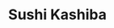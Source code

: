 ---
layout: place
title: "Sushi Kashiba"
permalink: /washington/seattle/sushi-kashiba.html
stateAbbr: WA
stateName: Washington
cityName: Seattle
seo:
  name: "Sushi Kashiba"
  type: Restaurant
  links: https://sushikashiba.com/
description: "Sushi Kashiba serves delicious sushi in Seattle, Washington. Try fresh Japanese dishes for a great dining experience. "
place_id: ChIJFS-l3bJqkFQRLsPudqgFD-4
photos:
  - name: >-
      places/ChIJFS-l3bJqkFQRLsPudqgFD-4/photos/AeeoHcJ2umwhNyoAGbuZMtfbMrBya6G9cJfwcme9p43ParbSEv2a5L17vGpfzFAq2_C-RokAwcTeee6nm7KGGigN7MMDNBBGLFPa6mYpc414D8MLno3beTeFKktJc_2VyjJh6jMCD_FY8bRByeDLLsazYtsuWRV_yJFBuLKCXWrQ5SmypAWFsbV5p5lIJAc2tsTHqIS2KqvGOjbPQ8avAxrKj509SsTfsrIACI4JS6mAhFKjXdcbqgXqnaph2L09VI2GsPWQ0vSvcKjT-5--yOI6pp52x-1kejFYrqAzjJlN-gK6qw
    widthPx: 4800
    heightPx: 2700
    authorAttributions:
      - displayName: Sushi Kashiba
        uri: https://maps.google.com/maps/contrib/113338052396902034369
        photoUri: >-
          https://lh3.googleusercontent.com/a-/ALV-UjUJC5pa1eA-rRE4zK5i5SiWVs1zXQus2QGClnZkeLg2vnCyA0m0=s100-p-k-no-mo
    flagContentUri: >-
      https://www.google.com/local/imagery/report/?cb_client=maps_api_places.places_api&image_key=!1e10!2sAF1QipOjdZIL1gge8kGVC2v_vIBlHiimkA3aAjYNMeg2&hl=en-US
    googleMapsUri: >-
      https://www.google.com/maps/place//data=!3m4!1e2!3m2!1sAF1QipOjdZIL1gge8kGVC2v_vIBlHiimkA3aAjYNMeg2!2e10!4m2!3m1!1s0x54906ab2dda52f15:0xee0f05a876eec32e
  - name: >-
      places/ChIJFS-l3bJqkFQRLsPudqgFD-4/photos/AeeoHcKubd4cWxwlpgiay-JWl9Vm6Z7h8j35-fwU84mMWfAsJ7sRGaczUNvKET6bK__OtSKkg5cG8Tzc9LCdUPg_kkIXSaRT4Xe1oYaWCw4L9ROxP_VvNnDf8g4JbtVZrCaiiS6h1MZX1Jxp2ry1QpLhmWa1j08Rs-Lh1K6nFQ8VKv9x8HWjdtvE5IGhu9sNnC0Evh-_G5pjAiPwLo6EvBhuXIowqAwWp2tWRplNYFz3jdcySbH_pV8-Gnu8nf-996acE1MWDHYKoEEdiZSFTziNkdeVImgYs1wit-a24bcETOs3Ww
    widthPx: 4800
    heightPx: 2700
    authorAttributions:
      - displayName: Sushi Kashiba
        uri: https://maps.google.com/maps/contrib/113338052396902034369
        photoUri: >-
          https://lh3.googleusercontent.com/a-/ALV-UjUJC5pa1eA-rRE4zK5i5SiWVs1zXQus2QGClnZkeLg2vnCyA0m0=s100-p-k-no-mo
    flagContentUri: >-
      https://www.google.com/local/imagery/report/?cb_client=maps_api_places.places_api&image_key=!1e10!2sAF1QipOyLfxL5eSmytXXGtXYsUBvPBQa23DZ3j3oQQSO&hl=en-US
    googleMapsUri: >-
      https://www.google.com/maps/place//data=!3m4!1e2!3m2!1sAF1QipOyLfxL5eSmytXXGtXYsUBvPBQa23DZ3j3oQQSO!2e10!4m2!3m1!1s0x54906ab2dda52f15:0xee0f05a876eec32e
  - name: >-
      places/ChIJFS-l3bJqkFQRLsPudqgFD-4/photos/AeeoHcKx2QWeofS22lSPjXssQaIO-mejzSzUSUD5dEAMmymD6IKQAbAY8Q97s6dlnfjN72Ht3UpQeYE1LoR7YrbTcPkWCNlTOwjhbYhYFmT0cGEH8-zA-BxqGmg_mlVnARWgmFDjlcj0us5d_-WE6fj5jtYxomfgkgjWKfWv42HYxTMJ9Mphn0xtXWA8tef4gZDnk9_3NiIoZKmHs-xFyzz_Zzmvi4ugEJ3Uz60ygsvUyDz45HjwLiqrjKQjUx0QkDNOS7Kx0ZXu_gKyauSI3-bWpXtqXLeSkmGYzVE5VYW3F2nKERGoQ4qHsHdyPyw0OVCRDv0JhKwQwIrBL5M-aQDM8YWGiHpbA_bvDVTrFt01Z9z8VNBGCutNPNsRMORUTgYKPp0LcMGu8DYYv5cn_q053A1iFrIEAv7rKf7hfm4j0ahlD7m8
    widthPx: 4800
    heightPx: 3600
    authorAttributions:
      - displayName: Amanda Hu
        uri: https://maps.google.com/maps/contrib/111248800702902356001
        photoUri: >-
          https://lh3.googleusercontent.com/a/ACg8ocKf3SQBkcvTC_m4FY0HOFkv2DYe8BpgtDZf5WI3aNkCt1GhdIL_=s100-p-k-no-mo
    flagContentUri: >-
      https://www.google.com/local/imagery/report/?cb_client=maps_api_places.places_api&image_key=!1e10!2sCIHM0ogKEICAgMDwtJjEmwE&hl=en-US
    googleMapsUri: >-
      https://www.google.com/maps/place//data=!3m4!1e2!3m2!1sCIHM0ogKEICAgMDwtJjEmwE!2e10!4m2!3m1!1s0x54906ab2dda52f15:0xee0f05a876eec32e
  - name: >-
      places/ChIJFS-l3bJqkFQRLsPudqgFD-4/photos/AeeoHcLLoihCWZt28o5CC69sKlxmVdi_AuyP1AxznUZ-_k5nCt8Oe4E0yxlYDE50uc0-Xj8IrUF9EK94DAXWOCfnbdZMsqVYcOweEJ3C0QUZqP9nnG-bpAVTXicMzGg39rTc4HwIPJzhtMHRBw833kxIFRo0oq1cX9CUuOe6hoRLlL_4FcXBgbPWIHgrxroCyuMOSKlseddHxWHrJG6cnC9lAuIMv5ppPnz1g6sAkcFT-Ax9Hs4b3HkaUgISh7rj7JVsVNrpLdqCS2zDznEQlZoO1-4M3X9VsrVXeJphxLg00EC3Hg
    widthPx: 1280
    heightPx: 855
    authorAttributions:
      - displayName: Sushi Kashiba
        uri: https://maps.google.com/maps/contrib/113338052396902034369
        photoUri: >-
          https://lh3.googleusercontent.com/a-/ALV-UjUJC5pa1eA-rRE4zK5i5SiWVs1zXQus2QGClnZkeLg2vnCyA0m0=s100-p-k-no-mo
    flagContentUri: >-
      https://www.google.com/local/imagery/report/?cb_client=maps_api_places.places_api&image_key=!1e10!2sAF1QipOJGS3rQodMbdAi8WCjqVJ6joXLmssf47CLGRg0&hl=en-US
    googleMapsUri: >-
      https://www.google.com/maps/place//data=!3m4!1e2!3m2!1sAF1QipOJGS3rQodMbdAi8WCjqVJ6joXLmssf47CLGRg0!2e10!4m2!3m1!1s0x54906ab2dda52f15:0xee0f05a876eec32e
  - name: >-
      places/ChIJFS-l3bJqkFQRLsPudqgFD-4/photos/AeeoHcLxPqg52R36tP5DLigSCg0moZFSppmxo5NT6QTaofLIKOcXdKPX7fUhFyPzkXtbXRfeSgJfzH9TPMy6WHznD18JvsxEMgfLbtGFhGAbJ-jGVPJ8cTUwg8b1wrfNFlj1ho2zIw-TGQkKMchmlqMXWXvS8-DqLgIHphgRa0BqamknuFkRGJ-Tl5bswELRbFTWunJqWBXKIN4mT9_va2fx803_k-hFwLpb0KSk-0Femf5n4uGHAt6soqSkRtetOX58nkYz4xb4fsRekQMXsdkJMcuAgcslt4AKF98NiZZmmw1q4ceQvQhBkeL66HeMVjB2H--WMlNW_5IyZ0l7IzQYPEonuicJkU8XhjefNKq940jeYzzXf8392obJX-zJ3iua4qVmZdt19Y9RpNuGAOsTTAq-K_yUYFbwT6qlhxFCJktCnyda
    widthPx: 4800
    heightPx: 3600
    authorAttributions:
      - displayName: P V
        uri: https://maps.google.com/maps/contrib/114617741526969537465
        photoUri: >-
          https://lh3.googleusercontent.com/a/ACg8ocKqHgD4nPsD0IkxAwG2oa55i9WirG7oGSuoX2IhPlAlCZfALHp7=s100-p-k-no-mo
    flagContentUri: >-
      https://www.google.com/local/imagery/report/?cb_client=maps_api_places.places_api&image_key=!1e10!2sCIHM0ogKEICAgMDw6O-H_wE&hl=en-US
    googleMapsUri: >-
      https://www.google.com/maps/place//data=!3m4!1e2!3m2!1sCIHM0ogKEICAgMDw6O-H_wE!2e10!4m2!3m1!1s0x54906ab2dda52f15:0xee0f05a876eec32e
  - name: >-
      places/ChIJFS-l3bJqkFQRLsPudqgFD-4/photos/AeeoHcLY-tYOY2vptEPD4hftkEvQqee-eMKh_2VNBl0UPdlSUYYbn9RlvAoq0hN640HnjbAITJh265wagblS02twAzbYjGLt6WE68uDE61_5Kz5A5kU5njr5T4VcudRCIi7pAQEJVrLTEuvtWI2X16zUtXZWkSpsNjpYP5jtFlycMSaQ2DaE7yfRS0xfNJPxpb4RAq1qiaA5XfrHhzZ4bMqz8UwtffcITtfZy0i-hDXeXdrJL9Yor0KfBjV7L-eOSYkN9GOvbivPD1qrvBO0PbcLgMZKdnudCERc-s0mGSBzhn4dm3ume5NgzKGd1z7_cUSmts6KpZiyUedpi7M0kML62DWr9Gsr_WOoHIkRMUOTTMOv9riBeYShO2zLduzpA-l7QZ_bDhPvARjsYUZp79FuTr004V7LwHaCqAckjn3z8ra5-Q
    widthPx: 3021
    heightPx: 2194
    authorAttributions:
      - displayName: Q M
        uri: https://maps.google.com/maps/contrib/102515919338949837211
        photoUri: >-
          https://lh3.googleusercontent.com/a-/ALV-UjWEZXIDxu2296CoodqfQwVKJ9IiHlMkTbDneQCJmTX5z_kWgD8=s100-p-k-no-mo
    flagContentUri: >-
      https://www.google.com/local/imagery/report/?cb_client=maps_api_places.places_api&image_key=!1e10!2sCIHM0ogKEICAgID7n7vIYw&hl=en-US
    googleMapsUri: >-
      https://www.google.com/maps/place//data=!3m4!1e2!3m2!1sCIHM0ogKEICAgID7n7vIYw!2e10!4m2!3m1!1s0x54906ab2dda52f15:0xee0f05a876eec32e
  - name: >-
      places/ChIJFS-l3bJqkFQRLsPudqgFD-4/photos/AeeoHcJoc8IY35pd9KlVxAlHqXUqtr675XTw0omF3D7z3FEfqzRVVwhSP_M6zAyLvegxANNZ71_xG-T-PtnUgaf_liNKD89WFxLYGbcbRZOqPJHMr7CQWxMuOyqJK-tEuBTWLRbJEoW7MLvBLQtovV-TukBDUQBrbnwqstCLb4DYPIiQb8HOkB45ex0cHZpQY11Pw4zdM47MW4p_v54oMgUlNRlWg46JWgHSjGYhf5EWrmuGrCaHUuqJjOTFaQOObZLNSfBdjzWau_bgYgdGlfx59ymmQweBXzAlVUydvspl1cjkbI6QaGcQ1eitxRfiVuGqIswb4wiwblRFhDzYQfJX3qV6TWyKlV-RXnJLRueDtwRLoOVL5LC4MfcNhclTuTMhKG3ScIUzl3IyEZikKBGWwpFxSvR-Q3iJzk7u5YnwFyloKQ
    widthPx: 3000
    heightPx: 4000
    authorAttributions:
      - displayName: Alexander Zhang
        uri: https://maps.google.com/maps/contrib/100141273980570049856
        photoUri: >-
          https://lh3.googleusercontent.com/a/ACg8ocKjyOLdqTOrWtIgCn1WrB5B3JpGV9LRCGoLJ4vy99lIsA1DWw=s100-p-k-no-mo
    flagContentUri: >-
      https://www.google.com/local/imagery/report/?cb_client=maps_api_places.places_api&image_key=!1e10!2sCIHM0ogKEICAgIDru9-6Vw&hl=en-US
    googleMapsUri: >-
      https://www.google.com/maps/place//data=!3m4!1e2!3m2!1sCIHM0ogKEICAgIDru9-6Vw!2e10!4m2!3m1!1s0x54906ab2dda52f15:0xee0f05a876eec32e
  - name: >-
      places/ChIJFS-l3bJqkFQRLsPudqgFD-4/photos/AeeoHcJHjcoSLvxaa7ubO9h0c2yu2m09SUe7E_Ls0rGllESw7QJXe3MA87yjF5pLXE_zXuwoCcOVjmRCdnAbSqyv_6bS_Y8MB1mmhvo91goolYokV8ZhYOlZ5f81BZeVDM2W5cCYyECwFho8QcO30rAaiZdF5ZPak1QJDMCKLKME7e2p8dSa5c2wdbhuGSU2XAjJo_bePgWwFcdMYuw2BlNX499tUaJ4qEiPMH5OWhAmh_ryW3pJySoRtpEI5nWqArlJ7cCb_qlM6aohbMMUA8Jy_mv1E2AIyeD8pCA69xB2t7U25L8ycqA9p4ELIXkaBnqArGfVk3ZuYOtlCkQvcTyQ0defdsT-DD09yml5dmaOZg5ts090MixP31riWi6O4Dpb-EcvbgQOp-rzt7B5wyEbfJWQ430jLZsqayHQTWsFCQH1BrE4
    widthPx: 4800
    heightPx: 3600
    authorAttributions:
      - displayName: Amanda Hu
        uri: https://maps.google.com/maps/contrib/111248800702902356001
        photoUri: >-
          https://lh3.googleusercontent.com/a/ACg8ocKf3SQBkcvTC_m4FY0HOFkv2DYe8BpgtDZf5WI3aNkCt1GhdIL_=s100-p-k-no-mo
    flagContentUri: >-
      https://www.google.com/local/imagery/report/?cb_client=maps_api_places.places_api&image_key=!1e10!2sCIHM0ogKEICAgMDwtJjE2wE&hl=en-US
    googleMapsUri: >-
      https://www.google.com/maps/place//data=!3m4!1e2!3m2!1sCIHM0ogKEICAgMDwtJjE2wE!2e10!4m2!3m1!1s0x54906ab2dda52f15:0xee0f05a876eec32e
  - name: >-
      places/ChIJFS-l3bJqkFQRLsPudqgFD-4/photos/AeeoHcIHI-Tqdumw7q9sGevpUgc_YAyRnK3DarVW8mRFUCTCnuQgdLPfU6w7l78IdZBCJAe36YbCO6a0_fGsy6gRLvedb9nvtg2G9LWsY49nj08XEwTP8TANNo1-jXIhuKQsJ7DxEEFSU8SASOnP45PqO-snA9BmeENwWhjWO-mxqntMA3FPVJpeU_sy4wjHzPQdZzVUQY1I4aRCa1_34jjIpICPPG_eTxSnwlKAfj2XgohRB0XFBVFAhMhaxCVBlyDUVM6-5cFQo0bc5-jTceB4Qaq9D-k9ZB19IVEz9KjwWPawGel7eny9l8ZzYK2sHMoDWhfZMaLylcR_G2vDfjawa0Xevt9J9Szgu9DhZzK6r43UhHLcIaeCFwmQnk4lfFO9e_Oz00EpILYJ7XA92KA_bphkS3q2BasmrMjMs064zteqUJHQ
    widthPx: 3024
    heightPx: 4032
    authorAttributions:
      - displayName: Kris J
        uri: https://maps.google.com/maps/contrib/114575403287963464698
        photoUri: >-
          https://lh3.googleusercontent.com/a/ACg8ocLgEYRgmW9e4m_PnGTDm6WnabPi1nSweKEdFNG2L1uhALO43g=s100-p-k-no-mo
    flagContentUri: >-
      https://www.google.com/local/imagery/report/?cb_client=maps_api_places.places_api&image_key=!1e10!2sCIHM0ogKEICAgID7qZzC0QE&hl=en-US
    googleMapsUri: >-
      https://www.google.com/maps/place//data=!3m4!1e2!3m2!1sCIHM0ogKEICAgID7qZzC0QE!2e10!4m2!3m1!1s0x54906ab2dda52f15:0xee0f05a876eec32e
  - name: >-
      places/ChIJFS-l3bJqkFQRLsPudqgFD-4/photos/AeeoHcKER3tSY9OCqlvbg42MP1SPt1KXPiua06Dd2MIMd-w5Eg8KJrnQlaqHk5JTfCtV0fWl7eocTf-9mp5GG3vmmUZ7cigOUUie4xDFb_j25DlXgA-5KSLiJbWowdpq6GAgFr-5QtQnCc0H87v_xR1QKWRKAn-t6lV-yuKjM_hD6lo3LTRqFNcbAWzrejOhtvgXo0I8a7f-lQZCF6aeQrZu3_epJRa9umrrKj1qHGepx6yn9bywoHu1kSKiG7QKRKX5LIQlYUHc996BPWR8yoQMcf7YCrdAdeOHxbUkkDGXQoXLdMpCBCH1XTL9JKIBsw3yX2ZY72FMXdnXTMYaH1Duu0assgZC7T9Soa5kYvDLosFsIxM-U5up9NAs0qicxFsvJfODuao09bqqaUPGgVUj9ml_R93oA9PsFmdQOMObxb10cD_8
    widthPx: 1080
    heightPx: 1080
    authorAttributions:
      - displayName: Philicia Saephan
        uri: https://maps.google.com/maps/contrib/115696973766887549088
        photoUri: >-
          https://lh3.googleusercontent.com/a-/ALV-UjWaNurREmRlul2cMp66sJ0vq7FTOJ06-yM-hnF5dEC9fGr-9GA7Wg=s100-p-k-no-mo
    flagContentUri: >-
      https://www.google.com/local/imagery/report/?cb_client=maps_api_places.places_api&image_key=!1e10!2sCIHM0ogKEICAgIDdnaaU-gE&hl=en-US
    googleMapsUri: >-
      https://www.google.com/maps/place//data=!3m4!1e2!3m2!1sCIHM0ogKEICAgIDdnaaU-gE!2e10!4m2!3m1!1s0x54906ab2dda52f15:0xee0f05a876eec32e
address: '86 Pine St Suite #1, Seattle, WA 98101, USA'
street: '86 Pine St Suite #1'
city: Seattle
state: WA
zip: '98101'
country: USA
neighborhood: Downtown Seattle
latitude: '47.609816'
longitude: '-122.341549'
accessibility_options:
  wheelchairAccessibleEntrance: true
  wheelchairAccessibleRestroom: true
  wheelchairAccessibleSeating: true
business_status: OPERATIONAL
name: Sushi Kashiba
google_maps_links:
  directionsUri: >-
    https://www.google.com/maps/dir//''/data=!4m7!4m6!1m1!4e2!1m2!1m1!1s0x54906ab2dda52f15:0xee0f05a876eec32e!3e0
  placeUri: https://maps.google.com/?cid=17153935726785512238
  writeAReviewUri: >-
    https://www.google.com/maps/place//data=!4m3!3m2!1s0x54906ab2dda52f15:0xee0f05a876eec32e!12e1
  reviewsUri: >-
    https://www.google.com/maps/place//data=!4m4!3m3!1s0x54906ab2dda52f15:0xee0f05a876eec32e!9m1!1b1
  photosUri: >-
    https://www.google.com/maps/place//data=!4m3!3m2!1s0x54906ab2dda52f15:0xee0f05a876eec32e!10e5
primary_type: Sushi Restaurant
opening_hours:
  regular: null
  current: null
secondary_opening_hours:
  regular:
    weekdayDescriptions: null
    type: null
  current:
    weekdayDescriptions: null
    type: null
phone: (206) 441-8844
price_level: PRICE_LEVEL_VERY_EXPENSIVE
price_range: $100 &ndash; & up
rating: '4.7'
rating_count: 1867
website: https://sushikashiba.com/
reviews: null
parking_options: null
payment_options: null
allow_dogs: null
curbside_pickup: null
delivery: null
dine_in: null
good_for_children: null
good_for_groups: null
good_for_sports: null
live_music: null
menu_for_children: null
outdoor_seating: null
reservable: null
restroom: null
serves_beer: null
serves_breakfast: null
serves_brunch: null
serves_cocktails: null
serves_coffee: null
serves_dinner: null
serves_dessert: null
serves_lunch: null
serves_vegetarian_food: null
serves_wine: null
takeout: null
summary: null

---